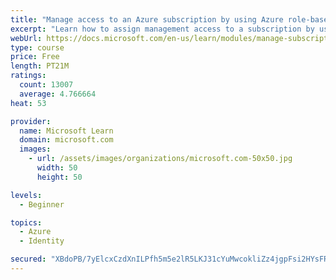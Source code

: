 ```yaml
---
title: "Manage access to an Azure subscription by using Azure role-based access control (RBAC)"
excerpt: "Learn how to assign management access to a subscription by using Azure role-based access control."
webUrl: https://docs.microsoft.com/en-us/learn/modules/manage-subscription-access-azure-rbac/
type: course
price: Free
length: PT21M
ratings:
  count: 13007
  average: 4.766664
heat: 53

provider:
  name: Microsoft Learn
  domain: microsoft.com
  images:
    - url: /assets/images/organizations/microsoft.com-50x50.jpg
      width: 50
      height: 50

levels:
  - Beginner

topics:
  - Azure
  - Identity

secured: "XBdoPB/7yElcxCzdXnILPfh5m5e2lR5LKJ31cYuMwcokliZz4jgpFsi2HYsFRSsRiA/89vLOdT54cCoh05NeWU1DmCFXLV04Vpc4ahvRxoPb/Lgmi7XPUPGdMgU7FlEan4DM3PWYLddRZY4YD7PYmrbsFlfEb6qsLn34yN7sPm7WohQTfaJ83vsNRbV3Qw0wFtvNdu57QWcoVzt8ZpsyD/bIzy/FmCLLdV5EBspiR7/QcuMqdcfrVi1oi4eDcAFJVx9voDjlL8Z4LnRj54dZV8f3rPlb6qbm8uoKXAB27fiVPhHq0LqhmyZk+JmFC05mD4PrTuIjDMlC8MyKG1/GZpmch7MztcR6Amg6iARSxepbZ1f/2yr2evUJkPwPE8nSSHdypJEsN6FTVivrCispllH6FXfLSsDLlK/xBXJi5jtk5jXdC1a76j5+yjnua/TZ;Hyc3VOcBkFIY79Xu7eGP+A=="
---
```


